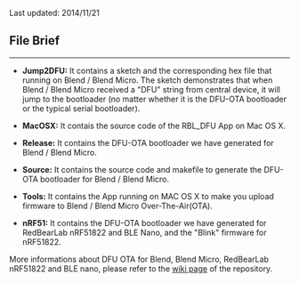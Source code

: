Last updated: 2014/11/21

## File Brief ##
---

- **Jump2DFU:** It contains a sketch and the corresponding hex file that running on Blend / Blend Micro. The sketch demonstrates that when Blend / Blend Micro received a "DFU" string from central device, it will jump to the bootloader (no matter whether it is the DFU-OTA bootloader or the typical serial bootloader).  

- **MacOSX:** It contais the source code of the RBL_DFU App on Mac OS X.

- **Release:** It contains the DFU-OTA bootloader we have generated for Blend / Blend Micro.

- **Source:** It contains the source code and makefile to generate the DFU-OTA bootloader for Blend / Blend Micro.    

- **Tools:** It contains the App running on MAC OS X to make you upload firmware to Blend / Blend Micro Over-The-Air(OTA).

- **nRF51:** It contains the DFU-OTA bootloader we have generated for RedBearLab nRF51822 and BLE Nano, and the "Blink" firmware for nRF51822.


More informations about DFU OTA for Blend, Blend Micro, RedBearLab nRF51822 and BLE nano, please refer to the [wiki page](https://github.com/RedBearLab/dfu-ota-for-blend/wiki) of the repository.